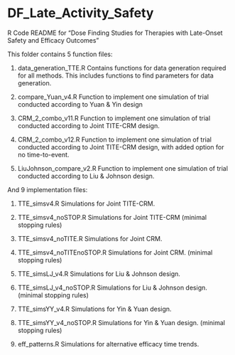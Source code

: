# DF_Late_Activity_Safety

R Code README for “Dose Finding Studies for Therapies with Late-Onset Safety and Efficacy Outcomes”

This folder contains 5 function files:

1. data_generation_TTE.R
Contains functions for data generation required for all methods. This includes functions to find parameters for data generation.

2. compare_Yuan_v4.R
Function to implement one simulation of trial conducted according to Yuan & Yin design

3. CRM_2_combo_v11.R
Function to implement one simulation of trial conducted according to Joint TITE-CRM design.

4. CRM_2_combo_v12.R
Function to implement one simulation of trial conducted according to Joint TITE-CRM design, with added option for no time-to-event.

5. LiuJohnson_compare_v2.R
Function to implement one simulation of trial conducted according to Liu & Johnson design.

And 9 implementation files:

1. TTE_simsv4.R
Simulations for Joint TITE-CRM.

2. TTE_simsv4_noSTOP.R
Simulations for Joint TITE-CRM (minimal stopping rules)

3. TTE_simsv4_noTITE.R
Simulations for Joint CRM.

4. TTE_simsv4_noTITEnoSTOP.R
Simulations for Joint CRM. (minimal stopping rules)

5. TTE_simsLJ_v4.R
Simulations for Liu & Johnson design.

6. TTE_simsLJ_v4_noSTOP.R
Simulations for Liu & Johnson design. (minimal stopping rules)

7. TTE_simsYY_v4.R
Simulations for Yin & Yuan design.

8. TTE_simsYY_v4_noSTOP.R
Simulations for Yin & Yuan design. (minimal stopping rules)

9. eff_patterns.R
Simulations for alternative efficacy time trends.
